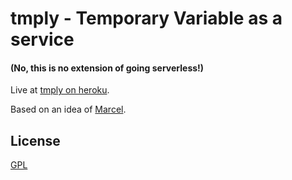 # tmply - Temporary Variable as a service

#### (No, this is no extension of going serverless!)

Live at [tmply on heroku](https://tmply.herokuapp.com).

Based on an idea of [Marcel](https://github.com/niesfisch).

## License

[GPL](LICENSE)
